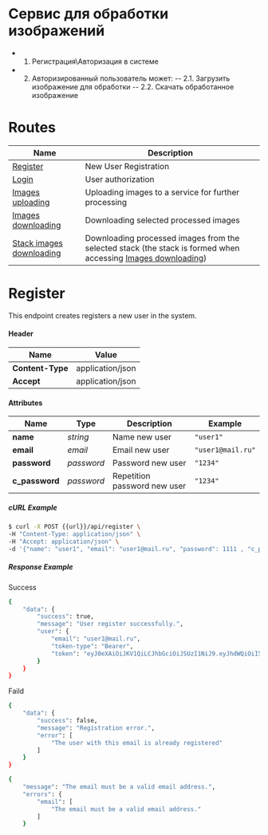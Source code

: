 # Сервис для обработки изображений
 - 1. Регистрация\Авторизация в системе
 - 2. Авторизированный пользователь может:
 -- 2.1. Загрузить изображение для обработки
 -- 2.2. Скачать обработанное изображение

# Routes
Name | Description
------------ | ------------
[Register]({{url}}/api/register)     | New User Registration
[Login]({{url}}/api/login)   | User authorization
[Images uploading](https://kirschbaumdevelopment.com)   | Uploading images to a service for further processing
[Images downloading](https://64robots.com)   | Downloading selected processed images
[Stack images downloading](https://cubettech.com) | Downloading processed images from the selected stack (the stack is formed when accessing [Images downloading](https://64robots.com))
    
# Register
This endpoint creates registers a new user in the system.

#### Header

Name            | Value 
----------------|------
**Content-Type**| application/json 
**Accept**| application/json 
    
#### Attributes

Name            | Type | Description | Example
----------------|------|------------ |--------
**name**| _string_ | Name new user| `"user1"`
**email**| _email_ | Email new user| `"user1@mail.ru"`
**password**| _password_ | Password new user| `"1234"`
**c_password**| _password_ | Repetition password new user| `"1234"`

##### cURL Example
```bash
$ curl -X POST {{url}}/api/register \
-H "Content-Type: application/json" \
-H "Accept: application/json" \
-d '{"name": "user1", "email": "user1@mail.ru", "password": 1111 , "c_password": 1111}'
```

##### Response Example
Success    
```bash
{
    "data": {
        "success": true,
        "message": "User register successfully.",
        "user": {
            "email": "user1@mail.ru",
            "token-type": "Bearer",
            "token": "eyJ0eXAiOiJKV1QiLCJhbGciOiJSUzI1NiJ9.eyJhdWQiOiI5NmM0YWZhZi0xODFiLTRmYmYtYTc5NC0wOTUyMjNkN2NkNjUiLCJqdGkiOiI3YzU5YjhjNGQ4OTk5ZmMxYWQ3M2U1NTZiYzkwZjIyNGYxZDU0YmU5NTQ5ZWQzOTc0NzE3OTAwNTIzZmQxOTYxZWE0YmI5MDQ2ZDM2YjQ3OSIsImlhdCI6MTY1Nzc3Njk5My4yODg2NTksIm5iZiI6MTY1Nzc3Njk5My4yODg2NjEsImV4cCI6MTY4OTMxMjk5My4yODA5ODYsInN1YiI6IjMiLCJzY29wZXMiOltdfQ.BZGiOY6XqavNmnqmxPY5SE-XdSbzaTPRAhW81e5D6uED5G51efKS4_3Pfi0P25Dev6ndOl1YFpysZ3pKz6c7CQ9KpVY9B_5J0iToECfdSHl-xHICmqWj79M1j2tXrI4tgYwyZ4SPoMkcYmLuDOnJRzm_gHpaE9dDoAmbVJyuq0dTPD6Wbh1PU5WIIF9sXyxXTJe3Pf6Sl1GfcwTo15wDBAA6ksWYXchUVsDqQU382mI-BYmOo5Xq3Hx3BTYvTHDiSlcXZ0dE_kRBCF3CJ7-bGd2qPUw8SJfLW4FFuFkxz8eN-_TYPPuwoz6AbsfMl5b2pNvt_m6de3gvNNLMEYSHs5zYgAVv_RZWXHM-DnsJTbfrRgb4WLN8RCMcxsClVBqD4PH7m0zDIPsVmyjHnfsUOx-ICovgkAdSd6zWvgZHfLKo88FYTsl-1_ngBfIO6DT0vqUHHMEepKcd5pGxSVSCZLvZJsyjRS6BTTA0vWWrzxKTqHQPRbotESo5pEmmVYV2RZzU3a2mXJNp2CsjQ25xvidKC1RiFwZ0wphJtQag01YXx7yiNjcSbIQX_sUx15M15a58O9bXiPoQyBE4F8TA-xMaggNbw_x8UG4iKVm9v0vTJCaiDvvM2e6UIPyMoIU1_L4uJ_5omcC-ELLPEJ_0J346cXxn7AZsK8UjnUvDrxI"
        }
    }
}
```
Faild
```bash
{
    "data": {
        "success": false,
        "message": "Registration error.",
        "error": [
            "The user with this email is already registered"
        ]
    }
}
```
```bash
{
    "message": "The email must be a valid email address.",
    "errors": {
        "email": [
            "The email must be a valid email address."
        ]
    }
```
